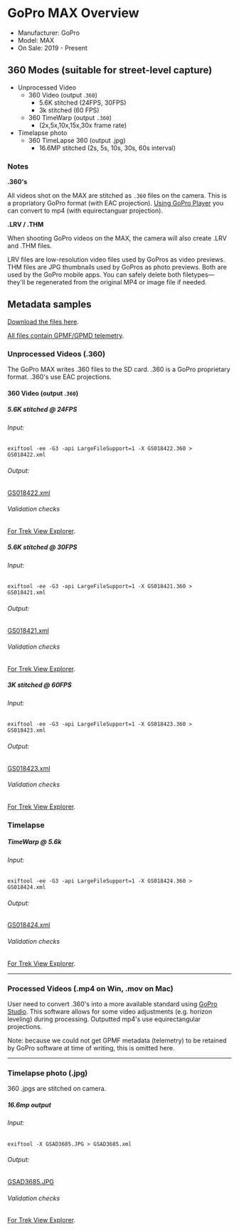 # GoPro MAX Overview

* Manufacturer: GoPro
* Model: MAX
* On Sale: 2019 - Present

## 360 Modes (suitable for street-level capture)

* Unprocessed Video
	* 360 Video (output .`360`)
		* 5.6K stitched (24FPS, 30FPS)
		* 3k stitched (60 FPS)
	* 360 TimeWarp (output `.360`)
		* (2x,5x,10x,15x,30x frame rate)
* Timelapse photo
	* 360 TimeLapse 360 (output .jpg)
		* 16.6MP stitched (2s, 5s, 10s, 30s, 60s interval)

### Notes

**.360's**

All videos shot on the MAX are stitched as `.360` files on the camera. This is a propriatory GoPro format (with EAC projection). [Using GoPro Player](https://community.gopro.com/t5/en/GoPro-Player/ta-p/413305) you can convert to mp4 (with equirectanguar projection).

**.LRV / .THM**

When shooting GoPro videos on the MAX, the camera will also create .LRV and .THM files.

LRV files are low-resolution video files used by GoPros as video previews. THM files are JPG thumbnails used by GoPros as photo previews. Both are used by the GoPro mobile apps. You can safely delete both filetypes—they'll be regenerated from the original MP4 or image file if needed.

## Metadata samples

[Download the files here](https://drive.google.com/drive/folders/1T2-ntDGtvBJlgDOmNwrKAQfvkP8leIQD?usp=sharing).

[All files contain GPMF/GPMD telemetry](https://github.com/gopro/gpmf-parser).

### Unprocessed Videos (.360)

The GoPro MAX writes .360 files to the SD card. .360 is a GoPro proprietary format. .360's use EAC projections.

#### 360 Video (output .`360`)

##### 5.6K stitched @ 24FPS

###### Input:

```
exiftool -ee -G3 -api LargeFileSupport=1 -X GS018422.360 > GS018422.xml
```

###### Output:

[GS018422.xml](.gopro/max/GS018422.xml)

###### Validation checks

[For Trek View Explorer](.gopro/max/explorer).

##### 5.6K stitched @ 30FPS

###### Input:

```
exiftool -ee -G3 -api LargeFileSupport=1 -X GS018421.360 > GS018421.xml
```

###### Output:

[GS018421.xml](.gopro/max/GS018421.xml)

###### Validation checks

[For Trek View Explorer](.gopro/max/explorer).

##### 3K stitched @ 60FPS

###### Input:

```
exiftool -ee -G3 -api LargeFileSupport=1 -X GS018423.360 > GS018423.xml
```

###### Output:

[GS018423.xml](.gopro/max/GS018423.xml)

###### Validation checks

[For Trek View Explorer](.gopro/max/explorer).

### Timelapse

##### TimeWarp @ 5.6k

###### Input:

```
exiftool -ee -G3 -api LargeFileSupport=1 -X GS018424.360 > GS018424.xml
```

###### Output:

[GS018424.xml](.gopro/max/GS018424.xml)

###### Validation checks

[For Trek View Explorer](.gopro/max/explorer).

---

### Processed Videos (.mp4 on Win, .mov on Mac)

User need to convert .360's into a more available standard using [GoPro Studio](https://community.gopro.com/t5/en/GoPro-Player/ta-p/413305). This software allows for some video adjustments (e.g. horizon leveling) during processing. Outputted mp4's use equirectangular projections.

Note: because we could not get GPMF metadata (telemetry) to be retained by GoPro software at time of writing, this is omitted here.

---

### Timelapse photo (.jpg)

360 .jpgs are stitched on camera.

##### 16.6mp output

###### Input:

```
exiftool -X GSAD3685.JPG > GSAD3685.xml
```

###### Output:

[GSAD3685.JPG](.gopro/max/GSAD3685.xml)

###### Validation checks

[For Trek View Explorer](.gopro/max/explorer).